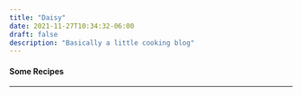 ```yaml
---
title: "Daisy"
date: 2021-11-27T10:34:32-06:00
draft: false
description: "Basically a little cooking blog"
---
```

#### Some Recipes
_______



